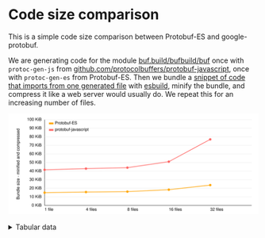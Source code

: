 # Code size comparison

This is a simple code size comparison between Protobuf-ES and google-protobuf.

We are generating code for the module [buf.build/bufbuild/buf](https://buf.build/bufbuild/buf)
once with `protoc-gen-js` from [github.com/protocolbuffers/protobuf-javascript](https://github.com/protocolbuffers/protobuf-javascript),
once with `protoc-gen-es` from Protobuf-ES. Then we bundle a [snippet of code that imports from one generated file](./src/gen/protobuf-es/entry-1.ts)
with [esbuild](https://esbuild.github.io/), minify the bundle, and compress it like a web server would
usually do. We repeat this for an increasing number of files.

![chart](./chart.svg)

<details><summary>Tabular data</summary>

<!-- TABLE-START -->

| code generator      | files | bundle size |  minified | compressed |
| ------------------- | ----: | ----------: | --------: | ---------: |
| Protobuf-ES         |     1 |   126,123 b |  65,653 b |   15,282 b |
| Protobuf-ES         |     4 |   128,312 b |  67,161 b |   15,966 b |
| Protobuf-ES         |     8 |   131,074 b |  68,932 b |   16,469 b |
| Protobuf-ES         |    16 |   141,524 b |  76,913 b |   18,799 b |
| Protobuf-ES         |    32 |   169,315 b |  98,931 b |   24,243 b |
| protobuf-javascript |     1 |   334,193 b | 255,820 b |   42,481 b |
| protobuf-javascript |     4 |   360,861 b | 271,092 b |   43,912 b |
| protobuf-javascript |     8 |   382,904 b | 283,409 b |   45,038 b |
| protobuf-javascript |    16 |   542,945 b | 378,100 b |   52,204 b |
| protobuf-javascript |    32 | 1,235,469 b | 819,610 b |   78,780 b |

<!-- TABLE-END -->

</details>
